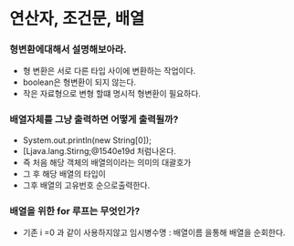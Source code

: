# 연산자, 조건문, 배열

### 형변환에대해서 설명해보아라.

- 형 변환은 서로 다른 타입 사이에 변환하는 작업이다.
- boolean은 형변환이 되지 않는다.
- 작은 자료형으로 변형 할떄 명시적 형변환이 필요하다.

### 배열자체를 그냥 출력하면 어떻게 출력될까?

- System.out.println(new String[0]);
- [Ljava.lang.Stirng;@1540e19d 처럼나온다.
- 즉 처음 해당 객체의 배열의이라는 의미의 대괄호가
- 그 후 해당 배열의 타입이
- 그후 배열의 고유번호 순으로출력한다.

### 배열을 위한 for 루프는 무엇인가?

- 기존 i =0 과 같이 사용하지않고 임시병수명 : 배열이름 을통해 배열을 순회한다.
